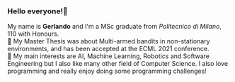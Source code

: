 ### Hello everyone!👋

My name is **Gerlando** and I'm a MSc graduate from _Politecnico di Milano_, 110 with Honours.</br>
🔭 My Master Thesis was about Multi-armed bandits in non-stationary environments, and has been accepted at the ECML 2021 conference.</br>
📖 My main interests are AI, Machine Learning, Robotics and Software Engineering but I also like many other field of Computer Science. I also love programming and really enjoy doing some programming challenges!
